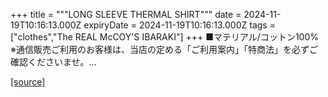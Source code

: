 +++
title = """LONG SLEEVE THERMAL SHIRT"""
date = 2024-11-19T10:16:13.000Z
expiryDate = 2024-11-19T10:16:13.000Z
tags = ["clothes","The REAL McCOY'S IBARAKI"]
+++
■マテリアル/コットン100% ※通信販売ご利用のお客様は、当店の定める「ご利用案内」「特商法」を必ずご確認くださいませ。...

[[source]](https://the-realmccoys.ocnk.net/product/211)
